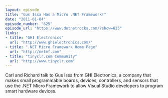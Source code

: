 ```yaml
---
layout: episode
title: "Gus Issa Has a Micro .NET Framework!"
date: "2011-01-04"
episode_number: "625"
episode_url: "https://www.dotnetrocks.com/?show=625"
links:
- title: "GHI Electronics"
  url: "http://www.ghielectronics.com/"
- title: ".NET Micro Framework Home Page"
  url: "http://netmf.com"
- title: "tinyclr.com Community"
  url: "http://www.tinyclr.com"
---
```


Carl and Richard talk to Gus Issa from GHI Electronics, a company that makes small programmable boards, devices, controllers, and sensors that use the .NET Micro Framework to allow Visual Studio developers to program smart hardware devices.
